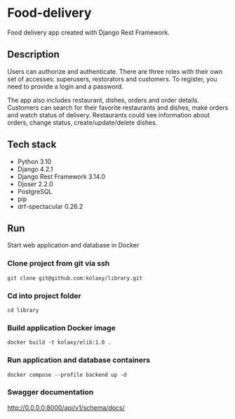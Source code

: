 # Food-delivery

Food delivery app created with Django Rest Framework.

## Description

Users can authorize and authenticate. There are three roles with their own set of accesses: superusers, restorators and
customers. To
register, you need to provide a login and a password.

The app also includes restaurant, dishes, orders and order details. Customers can search for their favorite restaurants
and dishes, make orders and watch status of delivery. Restaurants could see information about orders, change status,
create/update/delete dishes.

## Tech stack

- Python 3.10
- Django 4.2.1
- Django Rest Framework 3.14.0
- Djoser 2.2.0
- PostgreSQL
- pip
- drf-spectacular 0.26.2

## Run

Start web application and database in Docker

### Clone project from git via ssh

```commandline
git clone git@github.com:kolaxy/library.git
```

### Cd into project folder

```commandline
cd library
```

### Build application Docker image

```commandline
docker build -t kolaxy/elib:1.0 .
```

### Run application and database containers

```commandline
docker compose --profile backend up -d
```

### Swagger documentation

http://0.0.0.0:8000/api/v1/schema/docs/